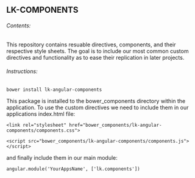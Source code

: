 ## LK-COMPONENTS




###### Contents:
This repository contains resuable directives, components, and their respective style sheets. The goal is to include our most common custom directives and functionality as to ease their replication in later projects.

###### Instructions:

	bower install lk-angular-components

This package is installed to the bower_components directory within the application. To use the custom directives we need to include them in our applications index.html file:

	<link rel="stylesheet" href="bower_components/lk-angular-components/components.css">

	<script src="bower_components/lk-angular-components/components.js"></script>

and finally include them in our main module:

	angular.module('YourAppsName', ['lk.components'])
